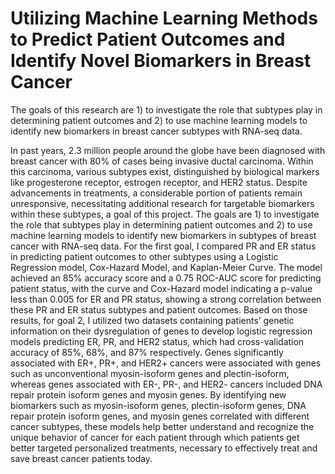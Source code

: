 # Utilizing Machine Learning Methods to Predict Patient Outcomes and Identify Novel Biomarkers in Breast Cancer

The goals of this research are 1) to investigate the role that subtypes play in determining patient outcomes and 2) to use machine learning models to identify new biomarkers in breast cancer subtypes with RNA-seq data.

In past years, 2.3 million people around the globe have been diagnosed with breast cancer with 80% of cases being invasive ductal carcinoma. Within this carcinoma, various subtypes exist, distinguished by biological markers like progesterone receptor, estrogen receptor, and HER2 status. Despite advancements in treatments, a considerable portion of patients remain unresponsive, necessitating additional research for targetable biomarkers within these subtypes, a goal of this project. The goals are 1) to investigate the role that subtypes play in determining patient outcomes and 2) to use machine learning models to identify new biomarkers in subtypes of breast cancer with RNA-seq data. For the first goal, I compared PR and ER status in predicting patient outcomes to other subtypes using a Logistic Regression model, Cox-Hazard Model, and Kaplan-Meier Curve. The model achieved an 85% accuracy score and a 0.75 ROC-AUC score for predicting patient status, with the curve and Cox-Hazard model indicating a p-value less than 0.005 for ER and PR status, showing a strong correlation between these PR and ER status subtypes and patient outcomes. Based on those results, for goal 2, I utilized two datasets containing patients’ genetic information on their dysregulation of genes to develop logistic regression models predicting ER, PR, and HER2 status, which had cross-validation accuracy of 85%, 68%, and 87% respectively. Genes significantly associated with ER+, PR+, and HER2+ cancers were associated with genes such as unconventional myosin-isoform genes and plectin-isoform, whereas genes associated with ER-, PR-, and HER2- cancers included DNA repair protein isoform genes and myosin genes. By identifying new biomarkers such as myosin-isoform genes, plectin-isoform genes, DNA repair protein isoform genes, and myosin genes correlated with different cancer subtypes, these models help better understand and recognize the unique behavior of cancer for each patient through which patients get better targeted personalized treatments, necessary to effectively treat and save breast cancer patients today. 

